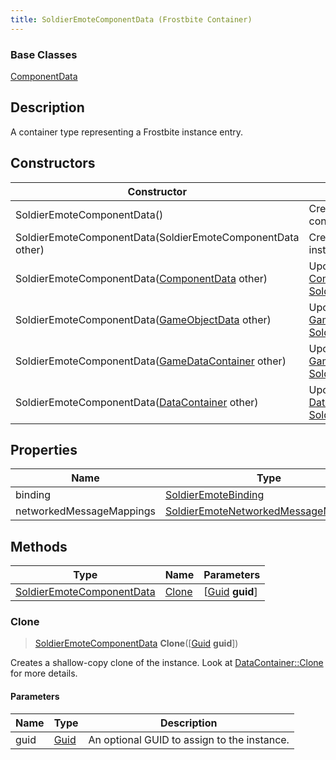 ```yaml
---
title: SoldierEmoteComponentData (Frostbite Container)
---
```

### Base Classes

[ComponentData](ComponentData)

## Description

A container type representing a Frostbite instance entry.

## Constructors

| Constructor                                                                          | Description                                                                                                                               |
| ------------------------------------------------------------------------------------ | ----------------------------------------------------------------------------------------------------------------------------------------- |
| SoldierEmoteComponentData()                                                          | Create a new instance of this container type.                                                                                             |
| SoldierEmoteComponentData(SoldierEmoteComponentData other)                           | Create a reference copy of an instance of the same type.                                                                                  |
| SoldierEmoteComponentData([ComponentData](ComponentData) other)                      | Upcast an instance of type [ComponentData](ComponentData) to [SoldierEmoteComponentData](SoldierEmoteComponentData).                      |
| SoldierEmoteComponentData([GameObjectData](GameObjectData) other)                    | Upcast an instance of type [GameObjectData](GameObjectData) to [SoldierEmoteComponentData](SoldierEmoteComponentData).                    |
| SoldierEmoteComponentData([GameDataContainer](GameDataContainer) other)              | Upcast an instance of type [GameDataContainer](GameDataContainer) to [SoldierEmoteComponentData](SoldierEmoteComponentData).              |
| SoldierEmoteComponentData([DataContainer](/vext/ref/cls/shr/datacontainer) other) | Upcast an instance of type [DataContainer](/vext/ref/cls/shr/datacontainer) to [SoldierEmoteComponentData](SoldierEmoteComponentData). |

## Properties

| Name                     | Type                                                                           | Description |
| ------------------------ | ------------------------------------------------------------------------------ | ----------- |
| binding                  | [SoldierEmoteBinding](SoldierEmoteBinding)                                     |             |
| networkedMessageMappings | [SoldierEmoteNetworkedMessageMapping](SoldierEmoteNetworkedMessageMapping)\[\] |             |

## Methods

| Type                                                   | Name            | Parameters                                     |
| ------------------------------------------------------ | --------------- | ---------------------------------------------- |
| [SoldierEmoteComponentData](SoldierEmoteComponentData) | [Clone](#clone) | \[[Guid](/vext/ref/cls/shr/guid) **guid**\] |

### Clone

> [SoldierEmoteComponentData](SoldierEmoteComponentData) **Clone**(\[[Guid](/vext/ref/cls/shr/guid) **guid**\])

Creates a shallow-copy clone of the instance. Look at [DataContainer::Clone](/vext/ref/cls/shr/datacontainer#clone) for more details.

#### Parameters

| Name | Type         | Description                                 |
| ---- | ------------ | ------------------------------------------- |
| guid | [Guid](Guid) | An optional GUID to assign to the instance. |

